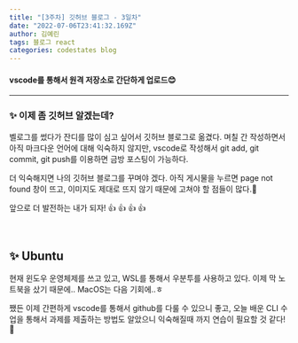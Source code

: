 ```yaml
---
title: "[3주차] 깃허브 블로그 - 3일차"
date: "2022-07-06T23:41:32.169Z"
author: 김예린
tags: 블로그 react
categories: codestates blog
---
```


#### vscode를 통해서 원격 저장소로 간단하게 업로드😊
***

### ✨ 이제 좀 깃허브 알겠는데?

벨로그를 썼다가 잔디를 많이 심고 싶어서 깃허브 블로그로 옮겼다. 며칠 간 작성하면서 아직 마크다운 언어에 대해 익숙하지 않지만, vscode로 작성해서 git add, git commit, git push를 이용하면 금방 포스팅이 가능하다. 

더 익숙해지면 나의 깃허브 블로그를 꾸며야 겠다. 아직 게시물을 누르면 page not found 창이 뜨고, 이미지도 제대로 뜨지 않기 때문에 고쳐야 할 점들이 많다.🧐

앞으로 더 발전하는 내가 되자! 👍  👍  👍  👍 

<br>

## ✨ Ubuntu

현재 윈도우 운영체제를 쓰고 있고, WSL를 통해서 우분투를 사용하고 있다. 이제 막 노트북을 샀기 때문에.. MacOS는 다음 기회에..ㅎ

쨌든 이제 간편하게 vscode를 통해서 github를 다룰 수 있으니 좋고, 오늘 배운 CLI 수업을 통해서 과제를 제출하는 방법도 알았으니 익숙해질때 까지 연습이 필요할 것 같다! 📝 